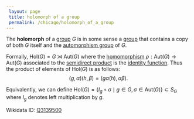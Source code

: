 ```yaml
---
 layout: page
 title: holomorph of a group
 permalink: /chicago/holomorph_of_a_group
---
```

The **holomorph** of a [group](https://mathgloss.github.io/MathGloss/chicago/group) $G$ is in some sense a [group](https://mathgloss.github.io/MathGloss/chicago/group) that contains a copy of both $G$ itself and the [automorphism group](https://mathgloss.github.io/MathGloss/chicago/automorphism_group) of $G$. 

Formally, $\text{Hol}(G) = G\rtimes \text{Aut}(G)$ where the [homomorphism](https://mathgloss.github.io/MathGloss/chicago/group_homomorphism) $\rho: \text{Aut}(G)\to \text{Aut}(G)$ associated to the [semidirect product](https://mathgloss.github.io/MathGloss/chicago/semidirect_product) is the [identity function](https://mathgloss.github.io/MathGloss/chicago/identity_function). Thus the product of elements of $\text{Hol}(G)$ is as follows:
$$(g,\alpha)(h,\beta) = (g\alpha(h),\alpha\beta).$$

Equivalently, we can define $\text{Hol}(G) =\{l_g\circ\sigma \mid g\in G, \sigma\in\text{Aut}(G)\}\subset S_G$ where $l_g$ denotes left multiplication by $g$.

Wikidata ID: [Q3139500](https://www.wikidata.org/wiki/Q3139500)